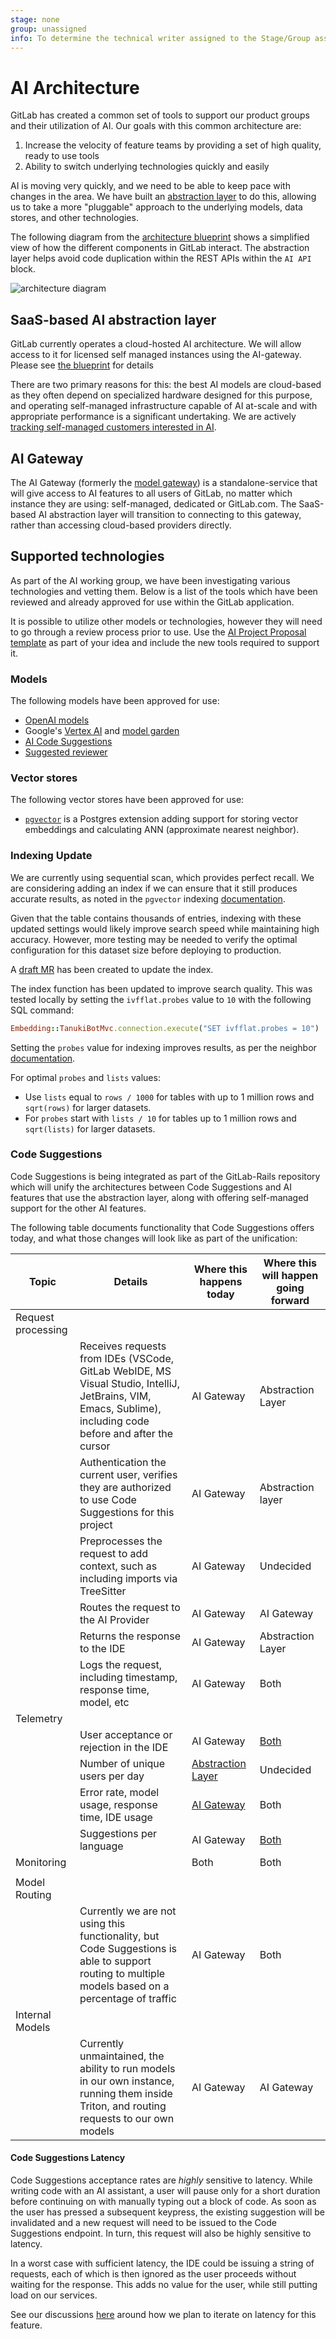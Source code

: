 ```yaml
---
stage: none
group: unassigned
info: To determine the technical writer assigned to the Stage/Group associated with this page, see https://about.gitlab.com/handbook/product/ux/technical-writing/#assignments
---
```


# AI Architecture

GitLab has created a common set of tools to support our product groups and their utilization of AI. Our goals with this common architecture are:

1. Increase the velocity of feature teams by providing a set of high quality, ready to use tools
1. Ability to switch underlying technologies quickly and easily

AI is moving very quickly, and we need to be able to keep pace with changes in the area. We have built an [abstraction layer](../../ee/development/ai_features/index.md) to do this, allowing us to take a more "pluggable" approach to the underlying models, data stores, and other technologies.

The following diagram from the [architecture blueprint](../architecture/blueprints/ai_gateway/index.md) shows a simplified view of how the different components in GitLab interact. The abstraction layer helps avoid code duplication within the REST APIs within the `AI API` block.

![architecture diagram](img/architecture.png)

## SaaS-based AI abstraction layer

GitLab currently operates a cloud-hosted AI architecture. We will allow access to it for licensed self managed instances using the AI-gateway. Please see [the blueprint](../architecture/blueprints/ai_gateway) for details

There are two primary reasons for this: the best AI models are cloud-based as they often depend on specialized hardware designed for this purpose, and operating self-managed infrastructure capable of AI at-scale and with appropriate performance is a significant undertaking. We are actively [tracking self-managed customers interested in AI](https://gitlab.com/gitlab-org/gitlab/-/issues/409183).

## AI Gateway

The AI Gateway (formerly the [model gateway](https://gitlab.com/gitlab-org/modelops/applied-ml/code-suggestions/ai-assist)) is a standalone-service that will give access to AI features to all users of GitLab, no matter which instance they are using: self-managed, dedicated or GitLab.com. The SaaS-based AI abstraction layer will transition to connecting to this gateway, rather than accessing cloud-based providers directly.

## Supported technologies

As part of the AI working group, we have been investigating various technologies and vetting them. Below is a list of the tools which have been reviewed and already approved for use within the GitLab application.

It is possible to utilize other models or technologies, however they will need to go through a review process prior to use. Use the [AI Project Proposal template](https://gitlab.com/gitlab-org/gitlab/-/issues/new?issuable_template=AI%20Project%20Proposal) as part of your idea and include the new tools required to support it.

### Models

The following models have been approved for use:

- [OpenAI models](https://platform.openai.com/docs/models)
- Google's [Vertex AI](https://cloud.google.com/vertex-ai) and [model garden](https://cloud.google.com/model-garden)
- [AI Code Suggestions](https://gitlab.com/gitlab-org/modelops/applied-ml/code-suggestions/ai-assist/-/tree/main)
- [Suggested reviewer](https://gitlab.com/gitlab-org/modelops/applied-ml/applied-ml-updates/-/issues/10)

### Vector stores

The following vector stores have been approved for use:

- [`pgvector`](https://github.com/pgvector/pgvector) is a Postgres extension adding support for storing vector embeddings and calculating ANN (approximate nearest neighbor).

### Indexing Update

We are currently using sequential scan, which provides perfect recall. We are considering adding an index if we can ensure that it still produces accurate results, as noted in the `pgvector` indexing [documentation](https://github.com/pgvector/pgvector#indexing).

Given that the table contains thousands of entries, indexing with these updated settings would likely improve search speed while maintaining high accuracy. However, more testing may be needed to verify the optimal configuration for this dataset size before deploying to production.

A [draft MR](https://gitlab.com/gitlab-org/gitlab/-/merge_requests/122035) has been created to update the index.

The index function has been updated to improve search quality. This was tested locally by setting the `ivfflat.probes` value to `10` with the following SQL command:

```ruby
Embedding::TanukiBotMvc.connection.execute("SET ivfflat.probes = 10")
```

Setting the `probes` value for indexing improves results, as per the neighbor [documentation](https://github.com/ankane/neighbor#indexing).

For optimal `probes` and `lists` values:

- Use `lists` equal to `rows / 1000` for tables with up to 1 million rows and `sqrt(rows)` for larger datasets.
- For `probes` start with `lists / 10` for tables up to 1 million rows and `sqrt(lists)` for larger datasets.

### Code Suggestions

Code Suggestions is being integrated as part of the GitLab-Rails repository which will unify the architectures between Code Suggestions and AI features that use the abstraction layer, along with offering self-managed support for the other AI features.

The following table documents functionality that Code Suggestions offers today, and what those changes will look like as part of the unification:

| Topic | Details | Where this happens today | Where this will happen going forward |
| ----- | ------  | --------------           | ------------------                   |
| Request processing | |                     |                                      |
|                    | Receives requests from IDEs (VSCode, GitLab WebIDE, MS Visual Studio, IntelliJ, JetBrains, VIM, Emacs, Sublime), including code before and after the cursor | AI Gateway | Abstraction Layer |
|                    | Authentication the current user, verifies they are authorized to use Code Suggestions for this project | AI Gateway | Abstraction layer |
|                    | Preprocesses the request to add context, such as including imports via TreeSitter | AI Gateway | Undecided |
|                    | Routes the request to the AI Provider | AI Gateway | AI Gateway |
|                    | Returns the response to the IDE | AI Gateway | Abstraction Layer |
|                    | Logs the request, including timestamp, response time, model, etc | AI Gateway | Both |
| Telemetry | |                     |                                      |
|           | User acceptance or rejection in the IDE | AI Gateway | [Both](https://gitlab.com/gitlab-org/gitlab/-/issues/418282) |
|           | Number of unique users per day | [Abstraction Layer](https://app.periscopedata.com/app/gitlab/1143612/Code-Suggestions-Usage) | Undecided |
|           | Error rate, model usage, response time, IDE usage | [AI Gateway](https://log.gprd.gitlab.net/app/dashboards#/view/6c947f80-7c07-11ed-9f43-e3784d7fe3ca?_g=(refreshInterval:(pause:!t,value:0),time:(from:now-6h,to:now))) | Both |
|           | Suggestions per language | AI Gateway |[Both](https://gitlab.com/groups/gitlab-org/-/epics/11017) |
| Monitoring | |  Both                   |   Both                                  |
|            | |                     |                                      |
| Model Routing | |                     |                                      |
|            | Currently we are not using this functionality, but Code Suggestions is able to support routing to multiple models based on a percentage of traffic | AI Gateway | Both |
| Internal Models | |                     |                                      |
|            | Currently unmaintained, the ability to run models in our own instance, running them inside Triton, and routing requests to our own models | AI Gateway | AI Gateway |

#### Code Suggestions Latency

Code Suggestions acceptance rates are _highly_ sensitive to latency. While writing code with an AI assistant, a user will pause only for a short duration before continuing on with manually typing out a block of code. As soon as the user has pressed a subsequent keypress, the existing suggestion will be invalidated and a new request will need to be issued to the Code Suggestions endpoint. In turn, this request will also be highly sensitive to latency.

In a worst case with sufficient latency, the IDE could be issuing a string of requests, each of which is then ignored as the user proceeds without waiting for the response. This adds no value for the user, while still putting load on our services.

See our discussions [here](https://gitlab.com/gitlab-org/gitlab/-/issues/418955) around how we plan to iterate on latency for this feature.
